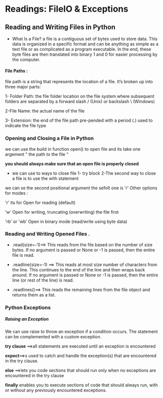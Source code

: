 # Readings: FileIO & Exceptions


 ## Reading and Writing Files in Python
 
 * What Is a File?
 a file is a contiguous set of bytes used to store data. This data is organized in a specific format and can be anything as simple as a text file or as complicated as a program executable. In the end, these byte files are then translated into binary 1 and 0 for easier processing by the computer.

 #### File Paths : 
  file path is a string that represents the location of a file. It’s broken up into three major parts:

1- Folder Path: the file folder location on the file system where subsequent folders are separated by a forward slash / (Unix) or backslash \ (Windows)


2-File Name: the actual name of the file

3- Extension: the end of the file path pre-pended with a period (.) used to indicate the file type

### Opening and Closing a File in Python

we can use the build in function open() to open file 
and its take one argement " the path to the file "

**you should always make sure that an open file is properly closed**

* we can use to ways to close file 
1- try block
2-The second way to close a file is to use the with statement

we can se the second positional argument the sefolt one is 'r'
Other options for modes  :

'r' its for 	Open for reading (default)

'w'	Open for writing, truncating (overwriting) the file first

'rb' or 'wb'	Open in binary mode (read/write using byte data)

### Reading and Writing Opened Files .

* .read(size=-1)==> This reads from the file based on the number of size bytes. If no argument is passed or None or -1 is passed, then the entire file is read.

* .readline(size=-1) ==> This reads at most size number of characters from the line. This continues to the end of the line and then wraps back around. If no argument is passed or None or -1 is passed, then the entire line (or rest of the line) is read.
* .readlines()==> This reads the remaining lines from the file object and returns them as a list.


### Python Exceptions

#####  Raising an Exception
We can use raise to throw an exception if a condition occurs. The statement can be complemented with a custom exception.

 **try clause** ==>all statements are executed until an exception
  is encountered

 **expect**==>s used to catch and handle the exception(s) that are encountered in the try clause.

**else** ==>lets you code sections that should run only when no exceptions are encountered in the try clause

**finally** enables you to execute sections of code that should always run, with or without any previously encountered exceptions.


